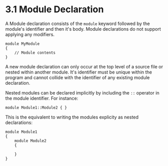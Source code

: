 # 3.1 Module Declaration
A Module declaration consists of the `module` keyword followed by the module's identifier and then it's body. Module declarations do not support applying any modifiers.

```tweety
module MyModule 
{
    // Module contents
}
```

A new module declaration can only occur at the top level of a source file or nested within another module. It's identifier must be unique within the program and cannot collide with the identifier of any existing module declaration.

Nested modules can be declared implicitly by including the `::` operator in the module identifier. For instance:

```tweety
module Module1::Module2 { }
```

This is the equivalent to writing the modules explicity as nested declarations:

```tweety
module Module1 
{
    module Module2 
    {

    }
}
```